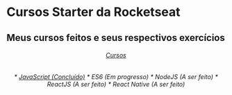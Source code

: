 # Cursos Starter da Rocketseat
## Meus cursos feitos e seus respectivos exercícios

<h6 align="center">
<a href="https://app.rocketseat.com.br/starter">Cursos</a>
<h6>

<p align="center">
* <a href="https://github.com/fpeduu/rocketseat-starter/tree/master/JavaScript">JavaScript (Concluído)</a>
* <a>ES6 (Em progresso)</a>
* <a>NodeJS (A ser feito)</a>
* <a>ReactJS (A ser feito)</a>
* <a>React Native (A ser feito) </a>
</p>